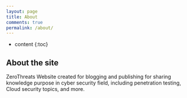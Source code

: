 ```yaml
---
layout: page
title: About
comments: true
permalink: /about/
---
```


* content
{:toc}

## About the site
ZeroThreats Website created for blogging and publishing for sharing knowledge purpose  in cyber security field, including penetration testing, Cloud security topics, and more.

